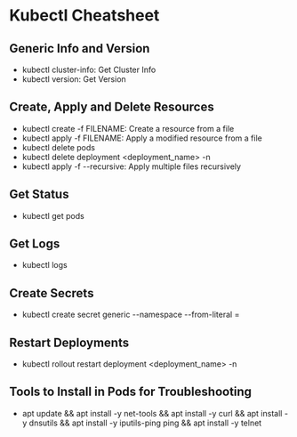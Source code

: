 # Kubectl Cheatsheet

## Generic Info and Version
- kubectl cluster-info: Get Cluster Info
- kubectl version: Get Version

## Create, Apply and Delete Resources
- kubectl create -f FILENAME: Create a resource from a file
- kubectl apply -f FILENAME: Apply a modified resource from a file
- kubectl delete pods <podname>
- kubectl delete deployment <deployment_name> -n <namespace> 
- kubectl apply -f <folder> --recursive: Apply multiple files recursively

## Get Status
- kubectl get pods

## Get Logs
- kubectl logs <podname>

## Create Secrets
- kubectl create secret generic <secretname> --namespace <namespace> --from-literal <key>=<value>

## Restart Deployments
- kubectl rollout restart deployment <deployment_name> -n <namespace>

## Tools to Install in Pods for Troubleshooting
- apt update && apt install -y net-tools && apt install -y curl && apt install -y dnsutils && apt install -y iputils-ping
ping && apt install -y telnet